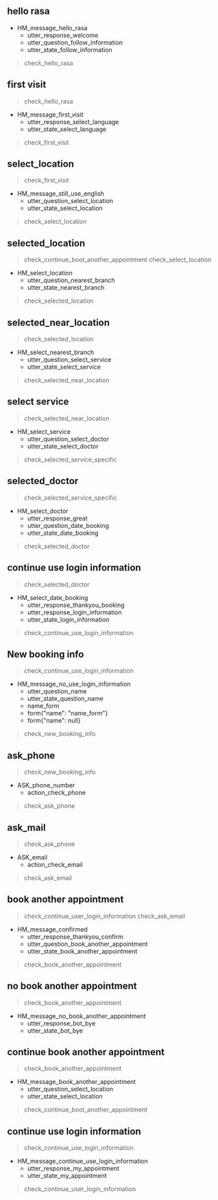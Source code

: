 ## hello rasa
* HM_message_hello_rasa
  - utter_response_welcome
  - utter_question_follow_information
  - utter_state_follow_information
> check_hello_rasa

## first visit
> check_hello_rasa
* HM_message_first_visit
  - utter_response_select_language
  - utter_state_select_language
> check_first_visit

## select_location
> check_first_visit
* HM_message_still_use_english
  - utter_question_select_location
  - utter_state_select_location
> check_select_location

## selected_location
> check_continue_boot_another_appointment
> check_select_location
* HM_select_location
  - utter_question_nearest_branch
  - utter_state_nearest_branch
> check_selected_location

## selected_near_location
> check_selected_location
* HM_select_nearest_branch
  - utter_question_select_service
  - utter_state_select_service
> check_selected_near_location

## select service
> check_selected_near_location
* HM_select_service 
  - utter_question_select_doctor
  - utter_state_select_doctor
> check_selected_service_specific

## selected_doctor
> check_selected_service_specific
* HM_select_doctor
  - utter_response_great
  - utter_question_date_booking
  - utter_state_date_booking
> check_selected_doctor

## continue use login information
> check_selected_doctor
* HM_select_date_booking
  - utter_response_thankyou_booking
  - utter_response_login_information
  - utter_state_login_information
> check_continue_use_login_information

## New booking info
> check_continue_use_login_information
* HM_message_no_use_login_information
  - utter_question_name
  - utter_state_question_name
  - name_form
  - form{"name": "name_form"}
  - form{"name": null} 
> check_new_booking_info

## ask_phone
> check_new_booking_info
* ASK_phone_number
  - action_check_phone
> check_ask_phone

## ask_mail
> check_ask_phone
* ASK_email
  - action_check_email
> check_ask_email

## book another appointment
> check_continue_user_login_information
> check_ask_email
* HM_message_confirmed
  - utter_response_thankyou_confirm
  - utter_question_book_another_appointment 
  - utter_state_book_another_appointment
> check_book_another_appointment


## no book another appointment
> check_book_another_appointment
* HM_message_no_book_another_appointment
  - utter_response_bot_bye
  - utter_state_bot_bye

## continue book another appointment
> check_book_another_appointment
* HM_message_book_another_appointment
  - utter_question_select_location
  - utter_state_select_location
> check_continue_boot_another_appointment

## continue use login information
> check_continue_use_login_information
* HM_message_continue_use_login_information
  - utter_response_my_appointment
  - utter_state_my_appointment
> check_continue_user_login_information
